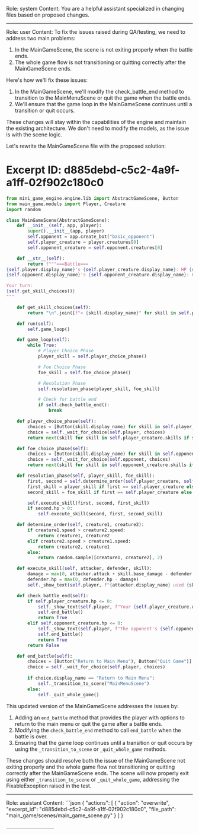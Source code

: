 Role: system
Content: You are a helpful assistant specialized in changing files based on proposed changes.
__________________
Role: user
Content: To fix the issues raised during QA/testing, we need to address two main problems:

1. In the MainGameScene, the scene is not exiting properly when the battle ends.
2. The whole game flow is not transitioning or quitting correctly after the MainGameScene ends.

Here's how we'll fix these issues:

1. In the MainGameScene, we'll modify the check_battle_end method to transition to the MainMenuScene or quit the game when the battle ends.
2. We'll ensure that the game loop in the MainGameScene continues until a transition or quit occurs.

These changes will stay within the capabilities of the engine and maintain the existing architecture. We don't need to modify the models, as the issue is with the scene logic.

Let's rewrite the MainGameScene file with the proposed solution:

# Excerpt ID: d885debd-c5c2-4a9f-a1ff-02f902c180c0
```python main_game/scenes/main_game_scene.py
from mini_game_engine.engine.lib import AbstractGameScene, Button
from main_game.models import Player, Creature
import random

class MainGameScene(AbstractGameScene):
    def __init__(self, app, player):
        super().__init__(app, player)
        self.opponent = app.create_bot("basic_opponent")
        self.player_creature = player.creatures[0]
        self.opponent_creature = self.opponent.creatures[0]

    def __str__(self):
        return f"""===Battle===
{self.player.display_name}'s {self.player_creature.display_name}: HP {self.player_creature.hp}/{self.player_creature.max_hp}
{self.opponent.display_name}'s {self.opponent_creature.display_name}: HP {self.opponent_creature.hp}/{self.opponent_creature.max_hp}

Your turn:
{self.get_skill_choices()}
"""

    def get_skill_choices(self):
        return "\n".join([f"> {skill.display_name}" for skill in self.player_creature.skills])

    def run(self):
        self.game_loop()

    def game_loop(self):
        while True:
            # Player Choice Phase
            player_skill = self.player_choice_phase()

            # Foe Choice Phase
            foe_skill = self.foe_choice_phase()

            # Resolution Phase
            self.resolution_phase(player_skill, foe_skill)

            # Check for battle end
            if self.check_battle_end():
                break

    def player_choice_phase(self):
        choices = [Button(skill.display_name) for skill in self.player_creature.skills]
        choice = self._wait_for_choice(self.player, choices)
        return next(skill for skill in self.player_creature.skills if skill.display_name == choice.display_name)

    def foe_choice_phase(self):
        choices = [Button(skill.display_name) for skill in self.opponent_creature.skills]
        choice = self._wait_for_choice(self.opponent, choices)
        return next(skill for skill in self.opponent_creature.skills if skill.display_name == choice.display_name)

    def resolution_phase(self, player_skill, foe_skill):
        first, second = self.determine_order(self.player_creature, self.opponent_creature)
        first_skill = player_skill if first == self.player_creature else foe_skill
        second_skill = foe_skill if first == self.player_creature else player_skill

        self.execute_skill(first, second, first_skill)
        if second.hp > 0:
            self.execute_skill(second, first, second_skill)

    def determine_order(self, creature1, creature2):
        if creature1.speed > creature2.speed:
            return creature1, creature2
        elif creature2.speed > creature1.speed:
            return creature2, creature1
        else:
            return random.sample([creature1, creature2], 2)

    def execute_skill(self, attacker, defender, skill):
        damage = max(0, attacker.attack + skill.base_damage - defender.defense)
        defender.hp = max(0, defender.hp - damage)
        self._show_text(self.player, f"{attacker.display_name} used {skill.display_name} and dealt {damage} damage to {defender.display_name}!")

    def check_battle_end(self):
        if self.player_creature.hp <= 0:
            self._show_text(self.player, f"Your {self.player_creature.display_name} was defeated. You lost!")
            self.end_battle()
            return True
        elif self.opponent_creature.hp <= 0:
            self._show_text(self.player, f"The opponent's {self.opponent_creature.display_name} was defeated. You won!")
            self.end_battle()
            return True
        return False

    def end_battle(self):
        choices = [Button("Return to Main Menu"), Button("Quit Game")]
        choice = self._wait_for_choice(self.player, choices)
        
        if choice.display_name == "Return to Main Menu":
            self._transition_to_scene("MainMenuScene")
        else:
            self._quit_whole_game()
```

This updated version of the MainGameScene addresses the issues by:

1. Adding an `end_battle` method that provides the player with options to return to the main menu or quit the game after a battle ends.
2. Modifying the `check_battle_end` method to call `end_battle` when the battle is over.
3. Ensuring that the game loop continues until a transition or quit occurs by using the `_transition_to_scene` or `_quit_whole_game` methods.

These changes should resolve both the issue of the MainGameScene not exiting properly and the whole game flow not transitioning or quitting correctly after the MainGameScene ends. The scene will now properly exit using either `_transition_to_scene` or `_quit_whole_game`, addressing the FixableException raised in the test.
__________________
Role: assistant
Content: ```json
{
  "actions": [
    {
      "action": "overwrite",
      "excerpt_id": "d885debd-c5c2-4a9f-a1ff-02f902c180c0",
      "file_path": "main_game/scenes/main_game_scene.py"
    }
  ]
}
```
__________________
